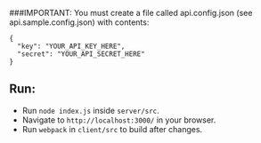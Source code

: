 ###IMPORTANT:
You must create a file called api.config.json (see api.sample.config.json) with contents:

    {
      "key": "YOUR_API_KEY_HERE",
      "secret": "YOUR_API_SECRET_HERE"
    }

## Run:
- Run `node index.js` inside `server/src`.
- Navigate to `http://localhost:3000/` in your browser.
- Run `webpack` in `client/src` to build after changes.
